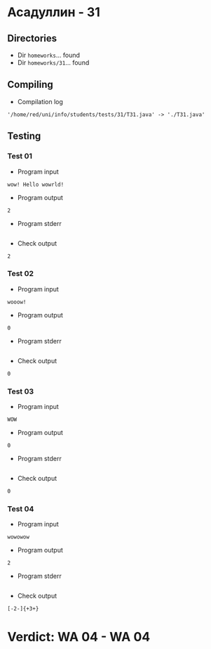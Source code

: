 # Асадуллин - 31
## Directories
- Dir `homeworks`... found
- Dir `homeworks/31`... found
## Compiling
- Compilation log
```
'/home/red/uni/info/students/tests/31/T31.java' -> './T31.java'

```
## Testing
### Test 01
- Program input
```
wow! Hello wowrld!

```
- Program output
```
2

```
- Program stderr
```

```
- Check output
```
2

```
### Test 02
- Program input
```
wooow!

```
- Program output
```
0

```
- Program stderr
```

```
- Check output
```
0

```
### Test 03
- Program input
```
WOW

```
- Program output
```
0

```
- Program stderr
```

```
- Check output
```
0

```
### Test 04
- Program input
```
wowowow

```
- Program output
```
2

```
- Program stderr
```

```
- Check output
```
[-2-]{+3+}

```
# Verdict: **WA 04** - WA 04
